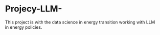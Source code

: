 # Projecy-LLM-
This project is with the data science in energy transition working with LLM in energy policies. 
